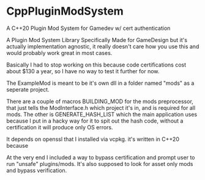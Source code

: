 # CppPluginModSystem
A C++20 Plugin Mod System for Gamedev w/ cert authentication

A Plugin Mod System Library Specifically Made for GameDesign but it's actually implementation agnostic, it really doesn't care how you use this and would probably work great in most cases.




Basically I had to stop working on this because code certifications cost about $130 a year, so I have no way to test it further for now.

The ExampleMod is meant to be it's own dll in a folder named "mods" as a seperate project.

There are a couple of macros BUILDING_MOD for the mods preprocessor, that just tells the ModInterface.h which project it's in, and is required for all mods.
The other is GENERATE_HASH_LIST which the main application uses because I put in a hacky way for it to spit out the hash code, without a certification it will produce only OS errors.

It depends on openssl that I installed via vcpkg. it's written in C++20 because <filesystem>

At the very end I included a way to bypass certification and prompt user to run "unsafe" plugins/mods. It's also supposed to look for asset only mods and bypass verification.
